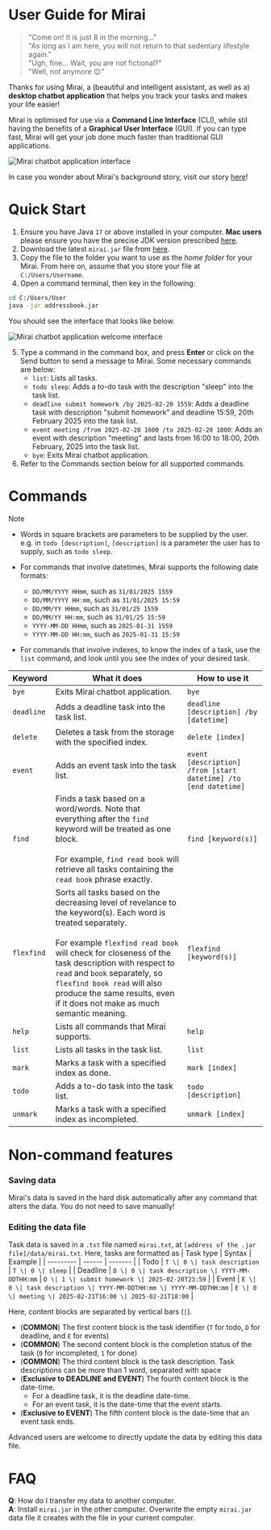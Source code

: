 # User Guide for Mirai

> "Come on! It is just 8 in the morning..."\
> "As long as I am here, you will not return to that sedentary lifestyle again."\
> "Ugh, fine... Wait, you are not fictional?"\
> "Well, not anymore 😉"

Thanks for using Mirai, a (beautiful and intelligent assistant, as well as a) **desktop chatbot application** that helps you track your tasks and makes your life easier!

Mirai is optimised for use via a **Command Line Interface** (CLI), while stil having the benefits of a **Graphical User Interface** (GUI). If you can type fast, Mirai will
get your job done much faster than traditional GUI applications.

![Mirai chatbot application interface](docs/Ui.png)

In case you wonder about Mirai's background story, visit our story [here](https://www.meganovel.com/story/A-Backpack-a-Gun-and-a-Codex_31000344924/Prologue_2762250)!

# Quick Start
1. Ensure you have Java `17` or above installed in your computer. **Mac users** please ensure you have the precise JDK version prescribed [here](https://se-education.org/guides/tutorials/javaInstallationMac.html).
2. Download the latest `mirai.jar` file from [here](https://github.com/Masunori/ip/releases/download/A-Release/mirai.jar).
3. Copy the file to the folder you want to use as the *home folder* for your Mirai. From here on, assume that you store your file at `C:/Users/Username`.
4. Open a command terminal, then key in the following:
```sh
cd C:/Users/User
java -jar addressbook.jar
```
You should see the interface that looks like below.

![Mirai chatbot application welcome interface](docs/Welcome.png)

5. Type a command in the command box, and press **Enter** or click on the Send button to send a message to Mirai. Some necessary commands are below:
   - `list`: Lists all tasks.
   - `todo sleep`: Adds a to-do task with the description "sleep" into the task list.
   - `deadline submit homework /by 2025-02-20 1559`: Adds a deadline task with description "submit homework" and deadline 15:59, 20th February 2025 into the task list.
   - `event meeting /from 2025-02-20 1600 /to 2025-02-20 1800`: Adds an event with description "meeting" and lasts from 16:00 to 18:00, 20th February, 2025 into the task list.
   - `bye`: Exits Mirai chatbot application.
6. Refer to the Commands section below for all supported commands.

# Commands
> [!NOTE]
> - Words in square brackets are parameters to be supplied by the user.
>   e.g. in `todo [description]`, `[description]` is a parameter the user has to supply, such as `todo sleep`.
>   
> - For commands that involve datetimes, Mirai supports the following date formats:
>   - `DD/MM/YYYY HHmm`, such as `31/01/2025 1559`
>   - `DD/MM/YYYY HH:mm`, such as `31/01/2025 15:59`
>   - `DD/MM/YY HHmm`, such as `31/01/25 1559`
>   - `DD/MM/YY HH:mm`, such as `31/01/25 15:59`
>   - `YYYY-MM-DD HHmm`, such as `2025-01-31 1559`
>   - `YYYY-MM-DD HH:mm`, such as `2025-01-31 15:59`
>  
> - For commands that involve indexes, to know the index of a task, use the `list` command, and look until you see the index of your desired task.

| Keyword | What it does | How to use it |
| ------- | ------------ | ------------- |
| `bye`   | Exits Mirai chatbot application. | `bye` |
| `deadline` | Adds a deadline task into the task list. | `deadline [description] /by [datetime]` |
| `delete` | Deletes a task from the storage with the specified index. | `delete [index]` |
| `event` | Adds an event task into the task list. | `event [description] /from [start datetime] /to [end datetime]` |
| `find` | Finds a task based on a word/words. Note that everything after the `find` keyword will be treated as one block.<br><br> For example, `find read book` will retrieve all tasks containing the `read book` phrase exactly. | `find [keyword(s)]` |
| `flexfind` | Sorts all tasks based on the decreasing level of revelance to the keyword(s). Each word is treated separately.<br><br> For example `flexfind read book` will check for closeness of the task description with respect to `read` and `book` separately, so `flexfind book read` will also produce the same results, even if it does not make as much semantic meaning. | `flexfind [keyword(s)]` |
| `help` | Lists all commands that Mirai supports. | `help` |
| `list` | Lists all tasks in the task list. | `list` |
| `mark` | Marks a task with a specified index as done. | `mark [index]` |
| `todo` | Adds a to-do task into the task list. | `todo [description]` |
| `unmark` | Marks a task with a specified index as incompleted. | `unmark [index]` |

# Non-command features
### Saving data
Mirai's data is saved in the hard disk automatically after any command that alters the data. You do not need to save manually!

### Editing the data file
Task data is saved in a `.txt` file named `mirai.txt`, at `[address of the .jar file]/data/mirai.txt`. Here, tasks are formatted as
| Task type | Syntax | Example |
| --------- | ------ | ------- |
| Todo      | `T \| 0 \| task description` | `T \| 0 \| sleep` |
| Deadline  | `D \| 0 \| task description \| YYYY-MM-DDTHH:mm` | `D \| 1 \| submit homework \| 2025-02-20T23:59` |
| Event     | `E \| 0 \| task description \| YYYY-MM-DDTHH:mm \| YYYY-MM-DDTHH:mm` | `E \| 0 \| meeting \| 2025-02-21T16:00 \| 2025-02-21T18:00` |

Here, content blocks are separated by vertical bars (`|`).
- (**COMMON**) The first content block is the task identifier (`T` for todo, `D` for deadline, and `E` for events)
- (**COMMON**) The second content block is the completion status of the task (`0` for incompleted, `1` for done)
- (**COMMON**) The third content block is the task description. Task descriptions can be more than 1 word, separated with space
- (**Exclusive to DEADLINE and EVENT**) The fourth content block is the date-time.
  - For a deadline task, it is the deadline date-time.
  - For an event task, it is the date-time that the event starts.
- (**Exclusive to EVENT**) The fifth content block is the date-time that an event task ends.

Advanced users are welcome to directly update the data by editing this data file.

# FAQ
**Q**: How do I transfer my data to another computer.\
**A**: Install `mirai.jar` in the other computer. Overwrite the empty `mirai.jar` data file it creates with the file in your current computer. 
